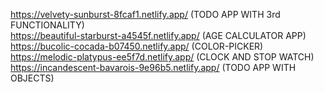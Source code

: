 https://velvety-sunburst-8fcaf1.netlify.app/ (TODO APP WITH 3rd FUNCTIONALITY)
<br/>
https://beautiful-starburst-a4545f.netlify.app/ (AGE CALCULATOR APP)
<br/>
https://bucolic-cocada-b07450.netlify.app/ (COLOR-PICKER)
<br/>
https://melodic-platypus-ee5f7d.netlify.app/ (CLOCK AND STOP WATCH)
<br/>
https://incandescent-bavarois-9e96b5.netlify.app/ (TODO APP WITH OBJECTS)
